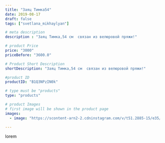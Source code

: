 ```yaml
---
title: "Заяц Тимка54"
date: 2019-08-17
draft: false
tags: ["svetlana_mikhaylyan"]

# meta description
description : "Заяц Тимка,54 см  связан из велюровой пряжи!"

# product Price
price: "3000"
priceBefore: "3600.0"

# Product Short Description
shortDescription: "Заяц Тимка,54 см  связан из велюровой пряжи!"

#product ID
productID: "B1Q3NPzIN0k"

# type must be "products"
type: "products"

# product Images
# first image will be shown in the product page
images:
  - image: "https://scontent-arn2-2.cdninstagram.com/v/t51.2885-15/e35/66648034_148771599519857_1191775394675142234_n.jpg?se=7&tp=1&_nc_ht=scontent-arn2-2.cdninstagram.com&_nc_cat=105&_nc_ohc=WPODY9KILnoAX9vSvvk&ccb=7-4&oh=f149b1e6143134d6f4bfd33092934c6d&oe=608143CB&_nc_sid=86f79a&ig_cache_key=MjExMjQzMTAyODExMTk5MDA1Mg%3D%3D.2-ccb7-4"

---
```

lorem

